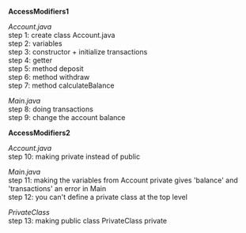 **AccessModifiers1**

_Account.java_ <br/>
step 1: create class Account.java <br/>
step 2: variables <br/>
step 3: constructor + initialize transactions <br/>
step 4: getter <br/>
step 5: method deposit <br/>
step 6: method withdraw <br/>
step 7: method calculateBalance <br/>

_Main.java_ <br/>
step 8: doing transactions <br/>
step 9: change the account balance <br/>

**AccessModifiers2**

_Account.java_ <br/>
step 10: making private instead of public

_Main.java_ <br/>
step 11: making the variables from Account private gives 'balance' and 'transactions' an error in Main <br/>
step 12: you can't define a private class at the top level

_PrivateClass_ <br/>
step 13: making public class PrivateClass private


